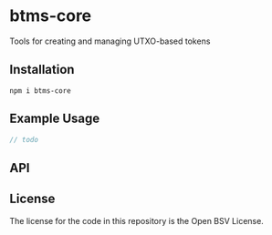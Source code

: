 # btms-core

Tools for creating and managing UTXO-based tokens

## Installation

    npm i btms-core

## Example Usage

```js
// todo
```

## API

## License

The license for the code in this repository is the Open BSV License.
